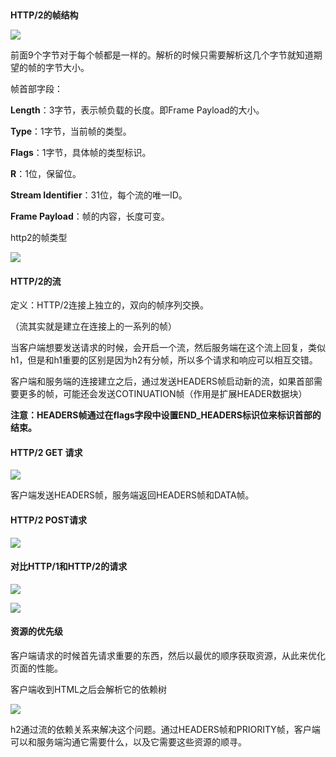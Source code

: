 ​	

**HTTP/2的帧结构**

![](F:\notes\image\微信截图_20200725164656.png)

前面9个字节对于每个帧都是一样的。解析的时候只需要解析这几个字节就知道期望的帧的字节大小。

帧首部字段：

**Length**：3字节，表示帧负载的长度。即Frame Payload的大小。

**Type**：1字节，当前帧的类型。

**Flags**：1字节，具体帧的类型标识。

**R**：1位，保留位。

**Stream Identifier**：31位，每个流的唯一ID。

**Frame Payload**：帧的内容，长度可变。

http2的帧类型

![](F:\notes\image\微信截图_20200725165425.png)



#### HTTP/2的流

定义：HTTP/2连接上独立的，双向的帧序列交换。

（流其实就是建立在连接上的一系列的帧）

当客户端想要发送请求的时候，会开启一个流，然后服务端在这个流上回复，类似h1，但是和h1重要的区别是因为h2有分帧，所以多个请求和响应可以相互交错。

客户端和服务端的连接建立之后，通过发送HEADERS帧启动新的流，如果首部需要更多的帧，可能还会发送COTINUATION帧（作用是扩展HEADER数据块）

**注意：HEADERS帧通过在flags字段中设置END_HEADERS标识位来标识首部的结束。**



#### HTTP/2 GET 请求

![](F:\notes\image\微信截图_20200725170834.png)

客户端发送HEADERS帧，服务端返回HEADERS帧和DATA帧。



#### HTTP/2 POST请求

![](F:\notes\image\微信截图_20200725171008.png)



#### 对比HTTP/1和HTTP/2的请求

![](F:\notes\image\微信截图_20200725172209.png)

![](F:\notes\image\微信截图_20200725172433.png)



#### 资源的优先级

客户端请求的时候首先请求重要的东西，然后以最优的顺序获取资源，从此来优化页面的性能。

客户端收到HTML之后会解析它的依赖树

![](F:\notes\image\微信截图_20200725181900.png)

h2通过流的依赖关系来解决这个问题。通过HEADERS帧和PRIORITY帧，客户端可以和服务端沟通它需要什么，以及它需要这些资源的顺寻。